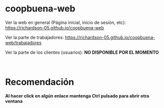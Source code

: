 # coopbuena-web

Ver la web en general (Página inicial, inicio de sesión, etc):
https://richardson-05.github.io/coopbuena-web

Ver la parte de trabajadores:
https://richardson-05.github.io/coopbuena-web/trabajadores

Ver la parte de los clientes (usuarios):
<b>NO DISPONIBLE POR EL MOMENTO<b>

<br>

# Recomendación
Al hacer click en algún enlace mantenga Ctrl pulsado para abrir otra ventana
